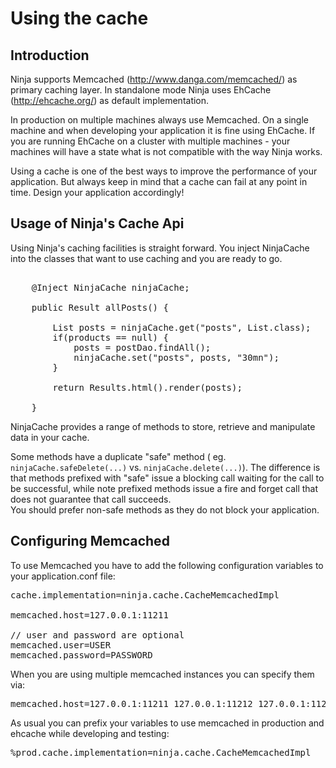 Using the cache
===============


Introduction
------------

Ninja supports Memcached (http://www.danga.com/memcached/) as primary caching layer. 
In standalone mode Ninja uses EhCache (http://ehcache.org/) as default implementation.

In production on multiple machines always use Memcached. On a single machine and when developing 
your application it is fine using EhCache. 
If you are running EhCache on a cluster with multiple machines - your machines will have a state what 
is not compatible with the way Ninja works.

<div class="alert alert-info">
Using a cache is one of the best ways to improve the performance of your application.
But always keep in mind that a cache can fail at any point in time. Design
your application accordingly!
</div>


Usage of Ninja's Cache Api
--------------------------

Using Ninja's caching facilities is straight forward. You inject NinjaCache into the classes that
want to use caching and you are ready to go.

<pre class="prettyprint">    
    @Inject NinjaCache ninjaCache;

    public Result allPosts() {
    
        List<Post> posts = ninjaCache.get("posts", List.class);
        if(products == null) {
            posts = postDao.findAll();
            ninjaCache.set("posts", posts, "30mn");
        }
        
        return Results.html().render(posts);
        
    }
</pre>

NinjaCache provides a range of methods to store, retrieve and manipulate data in your cache.

Some methods have a duplicate "safe" method (
eg. <code>ninjaCache.safeDelete(...)</code> vs. <code>ninjaCache.delete(...)</code>). 
The difference is that methods prefixed with "safe" issue a blocking call 
waiting for the call to be successful, 
while note prefixed methods issue a fire and forget call that does not guarantee 
that call succeeds.  
You should prefer non-safe methods as they do not block your application.


Configuring Memcached
---------------------

To use Memcached you have to add the following configuration variables to your application.conf file:

<pre class="prettyprint">
cache.implementation=ninja.cache.CacheMemcachedImpl

memcached.host=127.0.0.1:11211

// user and password are optional
memcached.user=USER          
memcached.password=PASSWORD        
</pre>

When you are using multiple memcached instances you can specify them via:

<pre class="prettyprint">
memcached.host=127.0.0.1:11211 127.0.0.1:11212 127.0.0.1:11213
</pre>


As usual you can prefix your variables to use memcached in production and ehcache while developing
and testing:

<pre class="prettyprint">
%prod.cache.implementation=ninja.cache.CacheMemcachedImpl
</pre>
